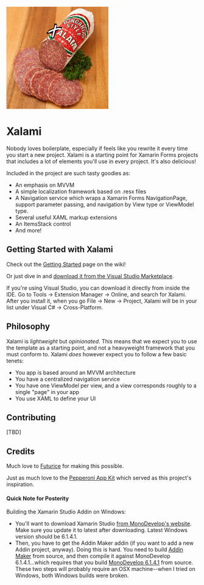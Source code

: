 ![Xalami Logo](/RepoImages/xalami-logo.png)
# Xalami
Nobody loves boilerplate, especially if feels like you rewrite it every time you start a new project. Xalami is a starting point for Xamarin Forms projects that includes a lot of elements you'll use in every project. It's also delicious!

Included in the project are such tasty goodies as:
- An emphasis on MVVM
- A simple localization framework based on .resx files
- A Navigation service which wraps a Xamarin Forms NavigationPage, support parameter passing, and navigation by View type or ViewModel type.
- Several useful XAML markup extensions
- An ItemsStack control
- And more!

## Getting Started with Xalami
Check out the [Getting Started](https://github.com/futurice/Xalami/wiki/Getting-Started) page on the wiki!

Or just dive in and [download it from the Visual Studio Marketplace](https://marketplace.visualstudio.com/vsgallery/026321a8-871e-49de-b129-196c6dad34c9).

If you're using Visual Studio, you can download it directly from inside the IDE. Go to Tools -> Extension Manager -> Online, and search for Xalami. After you install it, when you go File -> New -> Project, Xalami will be in your list under Visual C# -> Cross-Platform.

## Philosophy
Xalami is *lightweight* but *opinionated*. This means that we expect you to use the template as a starting point, and not a heavyweight framework that you must conform to. Xalami *does* however expect you to follow a few basic tenets:
- You app is based around an MVVM architecture
- You have a centralized navigation service
- You have one ViewModel per view, and a view corresponds roughly to a single "page" in your app
-  You use XAML to define your UI

## Contributing
[TBD]

## Credits
Much love to [Futurice](http://futurice.com/) for making this possible.

Just as much love to the [Pepperoni App Kit](https://github.com/futurice/pepperoni-app-kit) which served as this project's inspiration.

#### Quick Note for Posterity
Building the Xamarin Studio Addin on Windows:
 - You'll want to download Xamarin Studio [from MonoDevelop's website](http://www.monodevelop.com/download/). Make sure you update it to latest after downloading. Latest Windows version should be 6.1.4.1.
 - Then, you have to get the Addin Maker addin (if you want to add a new Addin project, anyway). Doing this is hard. You need to build [Addin Maker](https://github.com/mhutch/MonoDevelop.AddinMaker) from source, and then compile it against MonoDevelop 6.1.4.1...which requires that you build [MonoDevelop 6.1.4.1](https://github.com/mono/monodevelop/commit/e606823f2dd01b4552216c013b597a73bec2068f) from source. These two steps will probably require an OSX machine--when I tried on Windows, both Windows builds were broken.